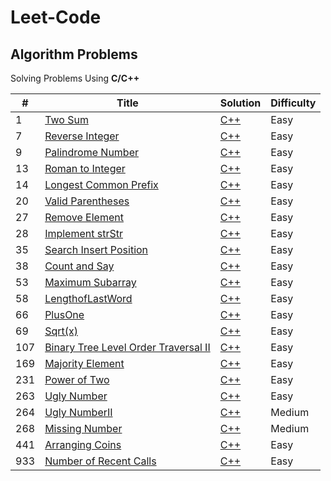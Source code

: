 # Leet-Code 
## Algorithm Problems

Solving Problems Using **C/C++**

|#| Title | Solution | Difficulty |
|---| ----- | -------- | ---------- |
|1|[Two Sum](https://leetcode.com/problems/two-sum/)| [C++](./Algorithms/TwoSum/two_sum.cpp)|Easy|
|7|[Reverse Integer](https://leetcode.com/problems/reverse-integer/)| [C++](./Algorithms/ReverseInteger/Reverse_Integer.cpp)|Easy|
|9|[Palindrome Number](https://leetcode.com/problems/palindrome-number/)| [C++](./Algorithms/PalindromeNumber/Palindrome_Number.cpp)|Easy|
|13|[Roman to Integer](https://leetcode.com/problems/roman-to-integer/)| [C++](./Algorithms/RomanToInteger/Roman_To_Integer.cpp)|Easy|
|14|[Longest Common Prefix](https://leetcode.com/problems/longest-common-prefix/)| [C++](./Algorithms/LongestCommonPrefix/Longest_Common_Prefix.cpp)|Easy|
|20|[Valid Parentheses](https://leetcode.com/problems/valid-parentheses/)| [C++](./Algorithms/ValidParentheses/Valid_Parentheses.cpp)|Easy|
|27|[Remove Element](https://leetcode.com/problems/remove-element/)| [C++](./Algorithms/RemoveElement/Remove_Element.cpp)|Easy|
|28|[Implement strStr](https://leetcode.com/problems/implement-strstr/)| [C++](./Algorithms/ImplementstrStr/Implement_strStr.cpp)|Easy|
|35|[Search Insert Position](https://leetcode.com/problems/search-insert-position/)| [C++](./Algorithms/searchInsert/search_Insert.cpp)|Easy|
|38|[Count and Say](https://leetcode.com/problems/count-and-say/)| [C++](./Algorithms/CountAndSay/Count_and_Say.cpp)|Easy|
|53|[Maximum Subarray](https://leetcode.com/problems/maximum-subarray/)| [C++](./Algorithms/MaximumSubarray/MaximumSubarray.cpp)|Easy|
|58|[LengthofLastWord](https://leetcode.com/problems/length-of-last-word/)| [C++](./Algorithms/LengthofLastWord/LengthOfLastWord.cpp)|Easy|
|66|[PlusOne](https://leetcode.com/problems/plus-one/)| [C++](./Algorithms/PlusOne/PlusOne.cpp)|Easy|
|69|[Sqrt(x)](https://leetcode.com/problems/sqrtx/)| [C++](./Algorithms/Sqrt-x/sqrt.cpp)|Easy|
|107|[ Binary Tree Level Order Traversal II](https://leetcode.com/problems/binary-tree-level-order-traversal-ii/)| [C++](./Algorithms/BinaryTreeLevelOrderTraversalII/Binary_Tree_Level_Order_Traversal_II.cpp)|Easy|
|169|[Majority Element](https://leetcode.com/problems/majority-element/)| [C++](./Algorithms/MajorityElement/MajorityElement.cpp)|Easy|
|231|[Power of Two](https://leetcode.com/problems/power-of-two/)| [C++](./Algorithms/PowerofTwo/PowerofTwo.cpp)|Easy|
|263|[Ugly Number](https://leetcode.com/problems/ugly-number/)| [C++](./Algorithms/UglyNumber/Ugly_Number.cpp)|Easy|
|264|[Ugly NumberII](https://leetcode.com/problems/ugly-number-ii/)| [C++](./Algorithms/UglyNumberII/UglyNumberII.cpp)|Medium|
|268|[Missing Number](https://leetcode.com/problems/missing-number/)| [C++](./Algorithms/MissingNumber/MissingNumber.cpp)|Medium|
|441|[Arranging Coins](https://leetcode.com/problems/arranging-coins/)| [C++](./Algorithms/ArrangingCoins/Arranging_Coins.cpp)|Easy|
|933|[Number of Recent Calls](https://leetcode.com/problems/number-of-recent-calls/)| [C++](./Algorithms/NumberofRecentCalls/Number_of_Recent_Calls.cpp)|Easy|


